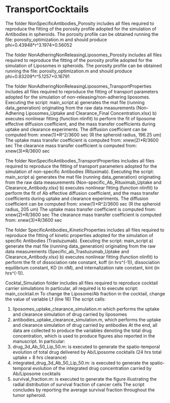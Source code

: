 # TransportCocktails
The folder NonSpecificAntibodies_Porosity includes all files required to reproduce the fitting of the porosity profile adopted for the simulation 
of Antibodies in spheroids. 
The porosity profile can be obtained running the file: porosity_optimization.m and should produce 
phi=0.43948*r^3.1974+0.56052

The folder NonAdheringNonReleasingLiposomes_Porosity includes all files required to reproduce the fitting of the porosity profile adopted for the simulation 
of Liposomes in spheroids. 
The porosity profile can be obtained running the file: porosity_optimization.m and should produce 
phi=0.83209*r^5.1257+0.16791

The folder NonAdheringNonReleasingLiposomes_TransportProperties includes all files required to reproduce the fitting of transport parameters adopted for the simulation of non-releasing/non-adhering liposomes. 
Executing the script: main_script
a) generates the mat file (running data_generation) originating from the raw data measurements (Non-Adhering Liposomes_Uptake and Clearance_Final Concentration.xlsx)
b) executes nonlinear fitting (function nlinfit) to perform the fit of liposome effective diffusion coefficient, and the mass transfer coefficients during uptake and clearance experiments.
The diffusion coefficient can be computed from: xnew(1)*R^2/3600 sec  (R the spheroid radius, 196.25 um)
The uptake mass transfer coefficient is computed from: xnew(2)*R/3600 sec
The clearance mass transfer coefficient is computed from: xnew(3)*R/3600 sec

The folder NonSpecificAntibodies_TransportProperties includes all files required to reproduce the fitting of transport parameters adopted for the simulation of non-specific Antibodies (Rituximab). 
Executing the script: main_script
a) generates the mat file (running data_generation) originating from the raw data measurements (Non-specific_Ab_Rituximab_Uptake and Clearance_Antibody.xlsx)
b) executes nonlinear fitting (function nlinfit) to perform the fit of Ab effective diffusion coefficient, and the mass transfer coefficients during uptake and clearance experiments.
The diffusion coefficient can be computed from: xnew(1)*R^2/3600 sec  (R the spheroid radius, 205 um)
The uptake mass transfer coefficient is computed from: xnew(2)*R/3600 sec
The clearance mass transfer coefficient is computed from: xnew(3)*R/3600 sec

The folder SpecificAntibodies_KineticProperties includes all files required to reproduce the fitting of kinetic properties adopted for the simulation of specific Antibodies (Trastuzumab). 
Executing the script: main_script
a) generate the mat file (running data_generation) originating from the raw data measurements (Specific_ab_Trastuzumab_Uptake and Clearance_Antibody.xlsx)
b) executes nonlinear fitting (function nlinfit) to perform the fit of dissociation rate constant, koff (in hrs^(-1)), dissociation equilibrium constant, KD (in nM), and internalization rate constant, kint (in hrs^(-1)). 

Cocktal_Simulation folder includes all files required to reproduce cocktail carrier simulations 
In particular, all required is to execute script: main_cocktail.m
To change the Liposome/Ab fraction in the cocktail, change the value of variable Lf (line 16)
The script calls: 
1. liposomes_uptake_clearance_simulation.m which performs the uptake and clearance simulation of drug carried by liposomes
2. antibodies_uptake_clearance_simulation.m, which performs the uptake and clearance simulation of drug carried by antibodies
At the end, all data are collected to produce the variables denoting the total drug concentration, which is used to produce figures also reported in the
manuscript. In particular:
1. drug_3d_Ab_50_Lip_50.m: is executed to generate the spatio-temporal evolution of total drug delivered by Ab/Liposome cocktails (24 hrs total uptake + 8 hrs clearance)
2. integrated_drug_3d_Ab_50_Lip_50.m: is executed to generate the spatio-temporal evolution of the integrated drug concentration carried by Ab/Liposome cocktails
3. survival_fraction.m: is executed to generate the figure illustrating the radial distribution of survival fraction of cancer cells
The script concludes by reporting the average survival fraction throughout the tumor spheroid.  

